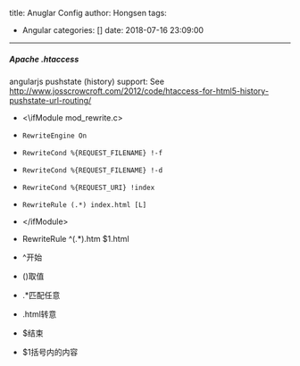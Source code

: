 title: Anuglar Config
author: Hongsen
tags:
  - Angular
categories: []
date: 2018-07-16 23:09:00
---
##### Apache .htaccess
 angularjs pushstate (history) support:
 See http://www.josscrowcroft.com/2012/code/htaccess-for-html5-history-pushstate-url-routing/
* \<\ifModule mod_rewrite.c>
*     RewriteEngine On
*     RewriteCond %{REQUEST_FILENAME} !-f
*     RewriteCond %{REQUEST_FILENAME} !-d
*     RewriteCond %{REQUEST_URI} !index
*     RewriteRule (.*) index.html [L]
* \<\/ifModule>




* RewriteRule ^(.*)\.htm $1.html
* ^开始
* ()取值
* .*匹配任意
* \.html转意
* $结束
* $1括号内的内容